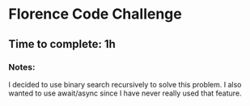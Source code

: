 # Florence Code Challenge

## Time to complete: 1h

### Notes:

I decided to use binary search recursively to solve this problem. I also wanted to use
await/async since I have never really used that feature.
